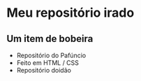 # Meu repositório irado

## Um item de bobeira

- Repositório do Pafúncio
- Feito em HTML / CSS
- Repositório doidão